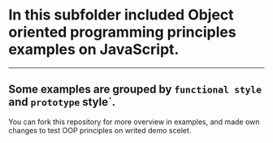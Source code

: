 # In this subfolder included Object oriented programming principles examples on JavaScript.
---
Some examples are grouped by `functional style` and `prototype` style`.
---
You can fork this repository for more overview in examples, and made own changes to test OOP principles on writed demo scelet.

